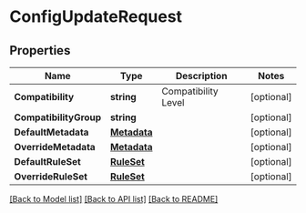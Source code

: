 # ConfigUpdateRequest

## Properties

Name | Type | Description | Notes
------------ | ------------- | ------------- | -------------
**Compatibility** | **string** | Compatibility Level | [optional] 
**CompatibilityGroup** | **string** |  | [optional] 
**DefaultMetadata** | [**Metadata**](Metadata.md) |  | [optional] 
**OverrideMetadata** | [**Metadata**](Metadata.md) |  | [optional] 
**DefaultRuleSet** | [**RuleSet**](RuleSet.md) |  | [optional] 
**OverrideRuleSet** | [**RuleSet**](RuleSet.md) |  | [optional] 

[[Back to Model list]](../README.md#documentation-for-models) [[Back to API list]](../README.md#documentation-for-api-endpoints) [[Back to README]](../README.md)


